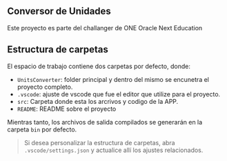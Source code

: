 ## Conversor de Unidades 

Este proyecto es parte del challanger de ONE Oracle Next Education 

## Estructura de carpetas

El espacio de trabajo contiene dos carpetas por defecto, donde:

- `UnitsConverter`: folder principal y dentro del mismo se encunetra el proyecto completo.
- `.vscode`: ajuste de vscode que fue el editor que utilize para el proyecto.
- `src`: Carpeta donde esta los arcrivos y codigo de la APP.
- `README`: README sobre el proyecto 

Mientras tanto, los archivos de salida compilados se generarán en la carpeta `bin` por defecto.

> Si desea personalizar la estructura de carpetas, abra `.vscode/settings.json` y actualice allí los ajustes relacionados.
